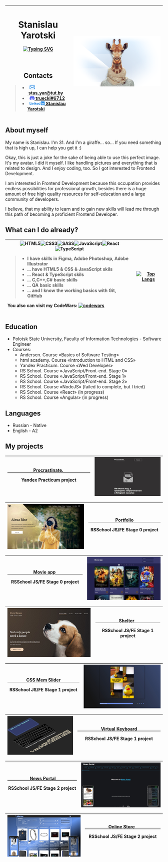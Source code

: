 | <h1>Stanislau Yarotski</h1>[![Typing SVG](https://readme-typing-svg.herokuapp.com?color=%23FFF&lines=      Junior+Frontend+Developer)](https://git.io/typing-svg)<br><br><br><h2>Contacts</h2><blockquote align="left"><ul><li>  <a href="mailto:stas_yar@tut.by"><img src="./image/icon/icon-email-header.svg"  height="12"> stas_yar@tut.by</a></li><li>  <a href="https://discordapp.com/users/399246428871983114/"><img src="./image/icon/icon-discord-header.svg" height="12"> truecki#6712</a></li><li>  <a href=""><img src="./image/icon/icon-linkedin-header.svg" height="12"> Stanislau Yarotski</a></li></ul></blockquote> | <img src="image/user-giraffe.png">|
| ------ | ------ |

<h2>About myself</h2>
<p>My name is Stanislau. I'm 31. And I'm a giraffe... so... If you need something that is high up, I can help you get it :)</p>
<p>Okay, this is just a joke for the sake of being able to use this perfect image. It's my avatar. I did it myself. I like handling pictures and everything that is related to design. And I enjoy coding, too. So I got interested to Frontend Development.</p>
<p>I am interested in Frontend Development because this occupation provides endless possibilities for professional growth, besides there is a huge amount of free high quality resources for self-education and a large community of developers.</p>
<p>I believe, that my ability to learn and to gain new skills will lead me through this path of becoming a proficient Frontend Developer.</p>

<h2>What can I do already?</h2>

| ![HTML5](https://img.shields.io/badge/html5-%23E34F26.svg?style=for-the-badge&logo=html5&logoColor=white)![CSS3](https://img.shields.io/badge/css3-%231572B6.svg?style=for-the-badge&logo=css3&logoColor=white)![SASS](https://img.shields.io/badge/SASS-hotpink.svg?style=for-the-badge&logo=SASS&logoColor=white)![JavaScript](https://img.shields.io/badge/javascript-%23323330.svg?style=for-the-badge&logo=javascript&logoColor=%23F7DF1E)![React](https://img.shields.io/badge/react-%2320232a.svg?style=for-the-badge&logo=react&logoColor=%2361DAFB)![TypeScript](https://img.shields.io/badge/typescript-%23007ACC.svg?style=for-the-badge&logo=typescript&logoColor=white)<blockquote align="left"><ul><li>I have skills in Figma, Adobe Photoshop, Adobe Illustrator</li><li>... have HTML5 & CSS & JavaScript skils</li><li>... React & TypeScript skils</li><li>... C,C++,C# basic skills</li><li>... QA basic skills</li><li>... and I know the working basics with Git, GitHub</li></ul></blockquote><p align="left">You also can visit my CodeWars: [![codewars](https://www.codewars.com/users/badikgit/badges/small)](https://www.codewars.com/users/badikgit)</p> | [![Top Langs](https://github-readme-stats.vercel.app/api/top-langs/?username=badikgit)](https://github.com/badikgit/github-readme-stats) |
| ------ | ------ |


       
<h2>Education</h2>
<ul>
   <li>Polotsk State University, Faculty of Information Technologies - Software Engineer</li>
   <li>Courses:
      <ul>
         <li>Andersen. Сourse «Basics of Software Testing»</li>
         <li>html academy. Сourse «Introduction to HTML and CSS»</li>
         <li>Yandex Practicum. Сourse «Wed Developer»</li>
         <li>RS School. Course «JavaScript/Front-end. Stage 0»</li>
         <li>RS School. Course «JavaScript/Front-end. Stage 1»</li>
         <li>RS School. Course «JavaScript/Front-end. Stage 2»</li>
         <li>RS School. Course «NodeJS» (failed to complete, but I tried)</li>
         <li>RS School. Course «React» (in progress)</li>
         <li>RS School. Course «Angular» (in progress)</li>
      </ul>
   </li>
</ul>

<h2>Languages</h2>
<ul>
   <li>Russian - Native</li>
   <li>English - A2</li>
</ul>

<h2 title="My projects">My projects</h2>

| <a href="https://badikgit.github.io/portfolio-test/source/project-procrastinate/" target="_blank">                      Procrastinate.                       </a><p>Yandex Practicum project</p> | <a href="https://badikgit.github.io/portfolio-test/source/project-procrastinate/" target="_blank"><img src="./image/procrastinate.jpg"></a> |
| ------ | ------ |

| <a href="https://badikgit.github.io/portfolio-test/source/project-procrastinate/" target="_blank"><img src="./image/portfolio.jpg"></a> | <a href="https://badikgit.github.io/portfolio-test/source/project-procrastinate/" target="_blank">                       Portfolio                       </a><p>RSSchool JS/FE Stage 0 project</p> |
| ------ | ------ |

|<a href="https://rolling-scopes-school.github.io/badikgit-JSFEPRESCHOOL/movie-app/" target="_blank">                      Movie app                       </a><p>RSSchool JS/FE Stage 0 project</p>|<a href="https://rolling-scopes-school.github.io/badikgit-JSFEPRESCHOOL/movie-app/" target="_blank"><img src="./image/movie-app.jpg"></a>|
| ------ | ------ |

| <a href="https://rolling-scopes-school.github.io/badikgit-JSFE2022Q1/shelter/pages/main/" target="_blank"><img src="./image/shelter.jpg"></a> | <a href="https://rolling-scopes-school.github.io/badikgit-JSFE2022Q1/shelter/pages/main/" target="_blank">                    Shelter                      </a><p>RSSchool JS/FE Stage 1 project</p> |
| ------ | ------ |

|<a href="https://badikgit.github.io/cssMemSlider/cssMemSlider/">                CSS Mem Slider                </a><p>RSSchool JS/FE Stage 1 project</p>|<a href="https://badikgit.github.io/cssMemSlider/cssMemSlider/" target="_blank"><img src="./image/mem.jpg"></a>|
| ------ | ------ |

| <a href="https://badikgit.github.io/virtual-keyboard/" target="_blank"><img src="./image/keyboard.jpg"></a> | <a href="https://badikgit.github.io/virtual-keyboard/" target="_blank">                    Virtual Keyboard                    </a><p>RSSchool JS/FE Stage 1 project</p> |
| ------ | ------ |

|<a href="https://badikgit-migration-newip-to-ts.netlify.app/">                   News Portal                  </a><p>RSSchool JS/FE Stage 2 project</p>|<a href="https://badikgit-migration-newip-to-ts.netlify.app/" target="_blank"><img src="./image/news-portal.jpg"></a>|
| ------ | ------ |

| <a href="https://badikgit-online-store.netlify.app/" target="_blank"><img src="./image/online-store.jpg"></a> | <a href="https://badikgit-online-store.netlify.app/" target="_blank">                    Online Store                      </a><p>RSSchool JS/FE Stage 2 project</p> |
| ------ | ------ |

